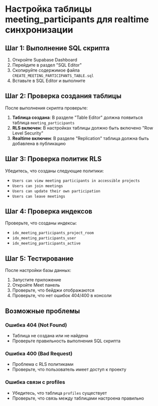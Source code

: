 # Настройка таблицы meeting_participants для realtime синхронизации

## Шаг 1: Выполнение SQL скрипта

1. Откройте Supabase Dashboard
2. Перейдите в раздел "SQL Editor"
3. Скопируйте содержимое файла `CREATE_MEETING_PARTICIPANTS_TABLE.sql`
4. Вставьте в SQL Editor и выполните

## Шаг 2: Проверка создания таблицы

После выполнения скрипта проверьте:

1. **Таблица создана**: В разделе "Table Editor" должна появиться таблица `meeting_participants`
2. **RLS включен**: В настройках таблицы должно быть включено "Row Level Security"
3. **Realtime включен**: В разделе "Replication" таблица должна быть добавлена в публикацию

## Шаг 3: Проверка политик RLS

Убедитесь, что созданы следующие политики:
- `Users can view meeting participants in accessible projects`
- `Users can join meetings`
- `Users can update their own participation`
- `Users can leave meetings`

## Шаг 4: Проверка индексов

Проверьте, что созданы индексы:
- `idx_meeting_participants_project_room`
- `idx_meeting_participants_user`
- `idx_meeting_participants_active`

## Шаг 5: Тестирование

После настройки базы данных:
1. Запустите приложение
2. Откройте Meet панель
3. Проверьте, что бейджи отображаются
4. Проверьте, что нет ошибок 404/400 в консоли

## Возможные проблемы

### Ошибка 404 (Not Found)
- Таблица не создана или не найдена
- Проверьте правильность выполнения SQL скрипта

### Ошибка 400 (Bad Request)
- Проблема с RLS политиками
- Проверьте, что пользователь имеет доступ к проекту

### Ошибка связи с profiles
- Убедитесь, что таблица `profiles` существует
- Проверьте, что связь между таблицами настроена правильно

